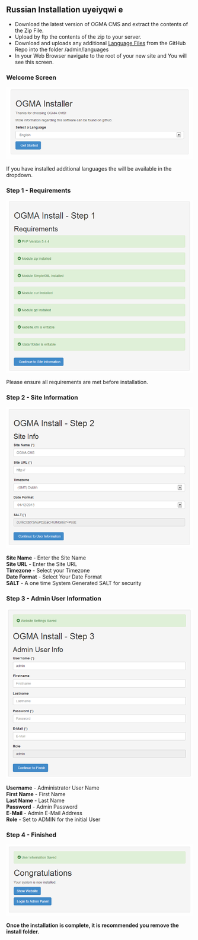 ## Russian Installation uyeiyqwi e

* Download the latest version of OGMA CMS and extract the contents of the Zip File.  
* Upload by ftp the contents of the zip to your server.
* Download and uploads any additional [Language Files](https://github.com/n00dles/OGMA-CMS-languages) from the GitHub Repo into the folder /admin/languages
* In your Web Browser navigate to the root of your new site and You will see this screen.

### Welcome Screen

![image](/images/install_step0.png)

If you have installed additional languages the will be available in the dropdown. 

### Step 1 - Requirements

![image](/images/install_step1.png)

Please ensure all requirements are met before installation. 

### Step 2 - Site Information

![image](/images/install_step2.png)

**Site Name** - Enter the Site Name  
**Site URL** - Enter the Site URL  
**Timezone** - Select your Timezone  
**Date Format** - Select Your Date Format  
**SALT** - A one time System Generated SALT for security  

### Step 3 - Admin User Information

![image](/images/install_step3.png)

**Username** - Administrator User Name  
**First Name** - First Name  
**Last Name** - Last Name  
**Password** - Admin Password  
**E-Mail** - Admin E-Mail Address  
**Role** - Set to ADMIN for the initial User  

### Step 4 - Finished

![image](/images/install_finish.png)

**Once the installation is complete, it is recommended you remove the install folder.**
